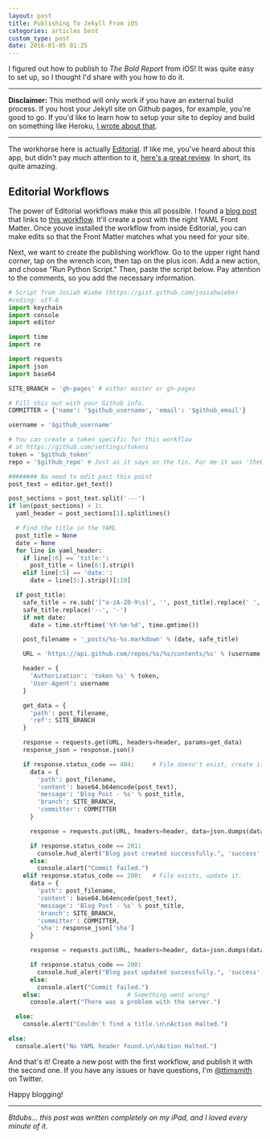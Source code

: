 ```yaml
---
layout: post
title: Publishing To Jekyll From iOS
categories: articles best
custom_type: post
date: 2016-01-05 01:25
---
```

I figured out how to publish to *The Bold Report* from iOS! It was quite easy to set up, so I thought I'd share with you how to do it.

---

**Disclaimer:** This method will only work if you have an external build process. If you host your Jekyll site on Github pages, for example, you're good to go. If you'd like to learn how to setup your site to deploy and build on something like Heroku, [I wrote about that](/2015/06/hosting-a-jekyll-site-on-heroku/).

---

The workhorse here is actually [Editorial](https://appsto.re/us/UqWkO.i). If like me, you've heard about this app, but didn't pay much attention to it, [here's a great review](http://thesweetsetup.com/articles/our-favorite-ipad-writing-app/). In short, its quite amazing.

## Editorial Workflows

The power of Editorial workflows make this all possible. I found a [blog post](http://jwie.be/writing/building-the-newsprint/) that links to [this workflow](http://www.editorial-workflows.com/workflow/5819088383246336/lqX-GDUYaP4). It'll create a post with the right YAML Front Matter. Once youve installed the workflow from inside Editorial, you can make edits so that the Front Matter matches what you need for your site.

Next, we want to create the publishing workflow. Go to the upper right hand corner, tap on the wrench icon, then tap on the plus icon. Add a new action, and choose "Run Python Script." Then, paste the script below. Pay attention to the comments, so you add the necessary information.

```python
# Script from Josiah Wiebe (https://gist.github.com/josiahwiebe)
#coding: utf-8
import keychain
import console
import editor

import time
import re

import requests
import json
import base64

SITE_BRANCH = 'gh-pages' # either master or gh-pages

# Fill this out with your Github info.
COMMITTER = {'name': '$github_username', 'email': '$github_email'}

username = '$github_username'

# You can create a token specific for this workflow
# at https://github.com/settings/tokens
token = '$github_token'
repo = '$github_repo' # Just as it says on the tin. For me it was 'theboldreport.net'

######## No need to edit past this point
post_text = editor.get_text()

post_sections = post_text.split('---')
if len(post_sections) > 1:
  yaml_header = post_sections[1].splitlines()

  # Find the title in the YAML
  post_title = None
  date = None
  for line in yaml_header:
    if line[:6] == 'title:':
      post_title = line[6:].strip()
    elif line[:5] == 'date:':
      date = line[5:].strip()[:10]

  if post_title:
    safe_title = re.sub('[^a-zA-Z0-9\s]', '', post_title).replace(' ', '-')
    safe_title.replace('--', '-')
    if not date:
      date = time.strftime('%Y-%m-%d', time.gmtime())

    post_filename = '_posts/%s-%s.markdown' % (date, safe_title)

    URL = 'https://api.github.com/repos/%s/%s/contents/%s' % (username, repo, post_filename)

    header = {
      'Authorization': 'token %s' % token,
      'User-Agent': username
    }

    get_data = {
      'path': post_filename,
      'ref': SITE_BRANCH
    }

    response = requests.get(URL, headers=header, params=get_data)
    response_json = response.json()

    if response.status_code == 404:     # File doesn't exist, create it.
      data = {
        'path': post_filename,
        'content': base64.b64encode(post_text),
        'message': 'Blog Post - %s' % post_title,
        'branch': SITE_BRANCH,
        'committer': COMMITTER
      }

      response = requests.put(URL, headers=header, data=json.dumps(data))

      if response.status_code == 201:
        console.hud_alert("Blog post created successfully.", 'success', 2)
      else:
        console.alert("Commit failed.")
    elif response.status_code == 200:   # File exists, update it.
      data = {
        'path': post_filename,
        'content': base64.b64encode(post_text),
        'message': 'Blog Post - %s' % post_title,
        'branch': SITE_BRANCH,
        'committer': COMMITTER,
        'sha': response_json['sha']
      }

      response = requests.put(URL, headers=header, data=json.dumps(data))

      if response.status_code == 200:
        console.hud_alert("Blog post updated successfully.", 'success', 2)
      else:
        console.alert("Commit failed.")
    else:                        # Something went wrong!
      console.alert("There was a problem with the server.")

  else:
    console.alert("Couldn't find a title.\n\nAction Halted.")

else:
  console.alert("No YAML header found.\n\nAction Halted.")
```

And that's it! Create a new post with the first workflow, and publish it with the second one. If you have any issues or have questions, I'm [@ttimsmith](https://twitter.com/smithtimmytim) on Twitter.

Happy blogging!

---
*Btdubs… this post was written completely on my iPad, and I loved every minute of it.*
